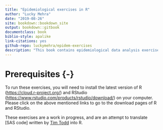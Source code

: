 ```yaml
--- 
title: "Epidemiological exercises in R"
author: "Lucky Mehra"
date: "2019-08-26"
site: bookdown::bookdown_site
output: bookdown::gitbook
documentclass: book
biblio-style: apalike
link-citations: yes
github-repo: luckymehra/epidem-exercises
description: "This book contains epidemiological data analysis exercises in R. These are written for students of PLPTH 905 (Ecology and Epidemiology of Plant Pathogens) offered in even springs at Kansas State University."
---
```


# Prerequisites {-}

To run these exercises, you will need to install the latest version of R (<https://cloud.r-project.org/>) and RStudio (<https://www.rstudio.com/products/rstudio/download/>) on your computer. Please click on the above mentioned links to go to the download pages of R and RStudio.

These exercises are a work in progress, and are an attempt to translate [SAS code] written by [Tim Todd](https://www.plantpath.k-state.edu/people/faculty/todd-timothy/) into R.



